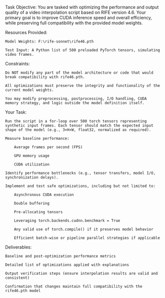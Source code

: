Task Objective:
You are tasked with optimizing the performance and output quality of a video interpolation script based on RIFE version 4.6. Your primary goal is to improve CUDA inference speed and overall efficiency, while preserving full compatibility with the provided model weights.

Resources Provided:

    Model Weights: F:\rife-sonnet\rife46.pth

    Test Input: A Python list of 500 preloaded PyTorch tensors, simulating video frames.

Constraints:

    Do NOT modify any part of the model architecture or code that would break compatibility with rife46.pth.

    All optimizations must preserve the integrity and functionality of the current model weights.

    You may modify preprocessing, postprocessing, I/O handling, CUDA memory strategy, and logic outside the model definition itself.

Your Task:

    Run the script in a for-loop over 500 torch tensors representing synthetic input frames. Each tensor should match the expected input shape of the model (e.g., 3×H×W, float32, normalized as required).

    Measure baseline performance:

        Average frames per second (FPS)

        GPU memory usage

        CUDA utilization

    Identify performance bottlenecks (e.g., tensor transfers, model I/O, synchronization delays).

    Implement and test safe optimizations, including but not limited to:

        Asynchronous CUDA execution

        Double buffering

        Pre-allocating tensors

        Leveraging torch.backends.cudnn.benchmark = True

        Any valid use of torch.compile() if it preserves model behavior

        Efficient batch-wise or pipeline parallel strategies if applicable

Deliverables:

    Baseline and post-optimization performance metrics

    Detailed list of optimizations applied with explanations

    Output verification steps (ensure interpolation results are valid and consistent)

    Confirmation that changes maintain full compatibility with the rife46.pth model